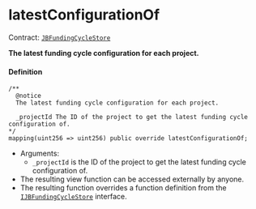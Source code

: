 # latestConfigurationOf

Contract: [`JBFundingCycleStore`](/v4/deprecated/v2/contracts/jbfundingcyclestore/README.md)​‌

**The latest funding cycle configuration for each project.**

#### Definition

```
/**
  @notice
  The latest funding cycle configuration for each project.

  _projectId The ID of the project to get the latest funding cycle configuration of.
*/
mapping(uint256 => uint256) public override latestConfigurationOf;
```

* Arguments:
  * `_projectId` is the ID of the project to get the latest funding cycle configuration of.
* The resulting view function can be accessed externally by anyone.
* The resulting function overrides a function definition from the [`IJBFundingCycleStore`](/v4/deprecated/v2/interfaces/ijbfundingcyclestore.md) interface.
